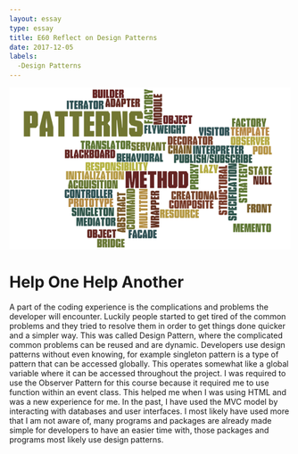 ```yaml
---
layout: essay
type: essay
title: E60 Reflect on Design Patterns
date: 2017-12-05
labels:
  -Design Patterns
---
```

<img class="ui medium right floated rounded image" src="../images/design-patterns.png">

<H1>Help One Help Another</H1>

<p>A part of the coding experience is the complications and problems the developer will encounter. Luckily people started to get tired of the common problems and they tried to resolve them in order to get things done quicker and a simpler way. This was called Design Pattern, where the complicated common problems can be reused and are dynamic. Developers use design patterns without even knowing, for example singleton pattern is a type of pattern that can be accessed globally. This operates somewhat like a global variable where it can be accessed throughout the project. I was required to use the Observer Pattern for this course because it required me to use function within an event class. This helped me when I was using HTML and was a new experience for me. In the past, I have used the MVC model by interacting with databases and user interfaces. I most likely have used more that I am not aware of, many programs and packages are already made simple for developers to have an easier time with, those packages and programs most likely use design patterns. 
</p>
